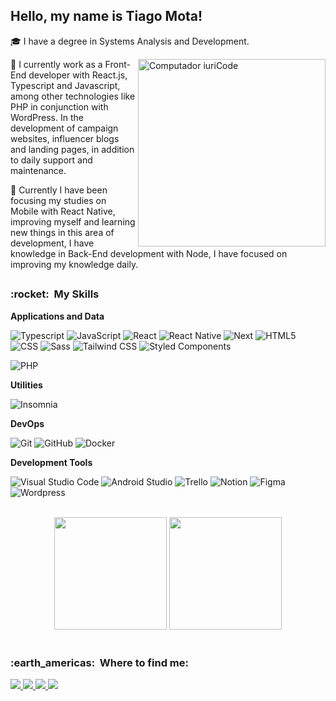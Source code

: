 ## Hello, my name is <strong>Tiago Mota!</strong>

<p align="left">🎓 I have a degree in Systems Analysis and Development.</p>

<img src="https://raw.githubusercontent.com/MicaelliMedeiros/micaellimedeiros/master/image/computer-illustration.png" min-width="300px" max-width="300px" width="300px" align="right" alt="Computador iuriCode" />

<p align="left"> 
  🔭 I currently work as a Front-End developer with React.js, Typescript and Javascript, among other technologies like PHP in conjunction with WordPress. In the development of campaign websites, influencer blogs and landing pages, in addition to daily support and maintenance.
</p>
<p align="left"> 
  🌱 Currently I have been focusing my studies on Mobile with React Native, improving myself and learning new things in this area of development, I have knowledge in Back-End development with Node, I have focused on improving my knowledge daily.
</p>

##

<h3> :rocket: &nbsp;My Skills </h3>

**Applications and Data**

  ![Typescript](https://img.shields.io/badge/-Typescript-333333?style=flat&logo=Typescript)
  ![JavaScript](https://img.shields.io/badge/-JavaScript-333333?style=flat&logo=javascript)
  ![React](https://img.shields.io/badge/-React-333333?style=flat&logo=react)
  ![React Native](https://img.shields.io/badge/-React%20Native-333333?style=flat&logo=react)
  ![Next](https://img.shields.io/badge/-Next-333333?style=flat&logo=next.js)
  ![HTML5](https://img.shields.io/badge/-HTML5-333333?style=flat&logo=HTML5)
  ![CSS](https://img.shields.io/badge/-CSS-333333?style=flat&logo=CSS3&logoColor=1572B6)
  ![Sass](https://img.shields.io/badge/-Sass-333333?style=flat&logo=Sass)
  ![Tailwind CSS](https://img.shields.io/badge/-Tailwind%20Css-333333?style=flat&logo=tailwindcss)
  ![Styled Components](https://img.shields.io/badge/-Styled%20Components-333333?style=flat&logo=styled-components)
  <!-- ![Python](https://img.shields.io/badge/-Python-333333?style=flat&logo=Python) -->
  <!-- ![Node](https://img.shields.io/badge/-Node-333333?style=flat&logo=node.js) -->
  <!-- ![MongoDB](https://img.shields.io/badge/-MongoDB-333333?style=flat&logo=mongodb) -->
  <!-- ![Sqlite](https://img.shields.io/badge/-Sqlite-333333?style=flat&logo=sqlite) -->
  ![PHP](https://img.shields.io/badge/-PHP-333333?style=flat&logo=PHP)
  <!-- ![Jest](https://img.shields.io/badge/-Jest-333333?style=flat&logo=jest) -->
  <!-- ![Testing Library](https://img.shields.io/badge/-Testing%20Library-333333?style=flat&logo=testing-library) -->

**Utilities**

  ![Insomnia](https://img.shields.io/badge/-Insomnia-333333?style=flat&logo=insomnia)
  <!-- ![Postman](https://img.shields.io/badge/-Postman-333333?style=flat&logo=postman) -->

**DevOps**

  ![Git](https://img.shields.io/badge/-Git-333333?style=flat&logo=git)
  ![GitHub](https://img.shields.io/badge/-GitHub-333333?style=flat&logo=github)
  ![Docker](https://img.shields.io/badge/-Docker-333333?style=flat&logo=docker)

**Development Tools**

  ![Visual Studio Code](https://img.shields.io/badge/-Visual%20Studio%20Code-333333?style=flat&logo=visual-studio-code&logoColor=007ACC)
  ![Android Studio](https://img.shields.io/badge/-Android%20Studio-333333?style=flat&logo=android-studio&logoColor=007ACC)
  ![Trello](https://img.shields.io/badge/-Trello-333333?style=flat&logo=trello&logoColor=007ACC)
  ![Notion](https://img.shields.io/badge/-Notion-333333?style=flat&logo=Notion&logoColor=000)
  ![Figma](https://img.shields.io/badge/-Figma-333333?style=flat&logo=figma&logoColor=007ACC)
  ![Wordpress](https://img.shields.io/badge/-Wordpress-333333?style=flat&logo=Wordpress&logoColor=009ACC)

<br/>

<div align="center">
  <img height="180em" src="https://github-readme-stats.vercel.app/api?username=TiagoM13&show_icons=true&theme=dracula&include_all_commits=true&count_private=true"/>
  <img height="180em" src="https://github-readme-stats.vercel.app/api/top-langs/?username=TiagoM13&layout=compact&langs_count=7&theme=dracula"/>
</div>

<br/>

<h3> :earth_americas: &nbsp;Where to find me: </h3> 

<a href="https://www.instagram.com/tiagomota_13/" alt="Instagram" target="_blank">
  <img src="https://img.shields.io/badge/-Instagram-DF0174?style=flat-square&labelColor=DF0174&logo=instagram&logoColor=white&link=LINK-DO-SEU-INSTAGRAM"/>
</a> 
<a href="https://twitter.com/tiago_m13" alt="Twitter" target="_blank">
  <img src="https://img.shields.io/badge/-Twitter-1da1f2?style=flat-square&labelColor=1da1f2&logo=twitter&logoColor=white&link=https://twitter.com/tiago_m13" />
</a>
<a href = "mailto:thyagomotha2000@gmail.com" alt="Gmail" target="_blank">
  <img src="https://img.shields.io/badge/-Gmail-FF0000?style=flat-square&labelColor=FF0000&logo=gmail&logoColor=white&link=mailto:thyagomotha2000@gmail.com" />
</a>
<a href="https://www.linkedin.com/in/tiago-mota-4690591a8/" alt="LinkedIn" target="_blank">
  <img src="https://img.shields.io/badge/-Linkedin-026eaa?style=flat-square&logo=Linkedin&logoColor=white&link=https://www.linkedin.com/in/tiago-mota-4690591a8/" />
</a> 

